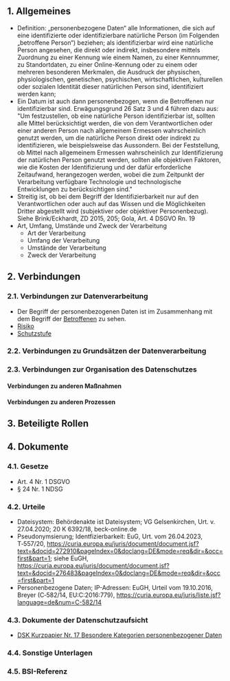
## 1. Allgemeines
- Definition: „personenbezogene Daten“ alle Informationen, die sich auf eine identifizierte oder identifizierbare natürliche Person (im Folgenden „betroffene Person“) beziehen; als identifizierbar wird eine natürliche Person angesehen, die direkt oder indirekt, insbesondere mittels Zuordnung zu einer Kennung wie einem Namen, zu einer Kennnummer, zu Standortdaten, zu einer Online-Kennung oder zu einem oder mehreren besonderen Merkmalen, die Ausdruck der physischen, physiologischen, genetischen, psychischen, wirtschaftlichen, kulturellen oder sozialen Identität dieser natürlichen Person sind, identifiziert werden kann;
- Ein Datum ist auch dann personenbezogen, wenn die Betroffenen nur identifizierbar sind. Erwägungsgrund 26 Satz 3 und 4 führen dazu aus: "Um festzustellen, ob eine natürliche Person identifizierbar ist, sollten alle Mittel berücksichtigt werden, die von dem Verantwortlichen oder einer anderen Person nach allgemeinem Ermessen wahrscheinlich genutzt werden, um die natürliche Person direkt oder indirekt zu identifizieren, wie beispielsweise das Aussondern. Bei der Feststellung, ob Mittel nach allgemeinem Ermessen wahrscheinlich zur Identifizierung der natürlichen Person genutzt werden, sollten alle objektiven Faktoren, wie die Kosten der Identifizierung und der dafür erforderliche Zeitaufwand, herangezogen werden, wobei die zum Zeitpunkt der Verarbeitung verfügbare Technologie und technologische Entwicklungen zu berücksichtigen sind."
- Streitig ist, ob bei dem Begriff der Identifizierbarkeit nur auf den Verantwortlichen oder auch auf das Wissen und die Möglichkeiten Dritter abgestellt wird (subjektiver oder objektiver Personenbezug). Siehe Brink/Eckhardt, ZD 2015, 205; Gola, Art. 4 DSGVO Rn. 19
- Art, Umfang, Umstände und Zweck der Verarbeitung 
    - Art der Verarbeitung 
    - Umfang der Verarbeitung
    - Umstände der Verarbeitung
    - Zweck der Verarbeitung
## 2. Verbindungen
### 2.1. Verbindungen zur Datenverarbeitung
- Der Begriff der personenbezogenen Daten ist im Zusammenhang mit dem Begriff  der [Betroffenen](../Datenverarbeitung/Betroffene.md) zu sehen.
- [Risiko](../Datenverarbeitung/Risiko.md)
- [Schutzstufe](../Datenverarbeitung/Schutzstufe.md)
### 2.2. Verbindungen zu Grundsätzen der Datenverarbeitung
### 2.3. Verbindungen zur Organisation des Datenschutzes
#### Verbindungen zu anderen Maßnahmen
#### Verbindungen zu anderen Prozessen
## 3. Beteiligte Rollen
## 4. Dokumente
### 4.1. Gesetze
- Art. 4 Nr. 1 DSGVO
- § 24 Nr. 1 NDSG
### 4.2. Urteile
- Dateisystem: Behördenakte ist Dateisystem; VG Gelsenkirchen, Urt. v. 27.04.2020; 20 K 6392/18, beck-online.de
- Pseudonymsierung; Identfizierbarkeit: EuG, Urt. vom 26.04.2023, T‑557/20, https://curia.europa.eu/juris/document/document.jsf?text=&docid=272910&pageIndex=0&doclang=DE&mode=req&dir=&occ=first&part=1; siehe EuGH, https://curia.europa.eu/juris/document/document.jsf?text=&docid=276483&pageIndex=0&doclang=DE&mode=req&dir=&occ=first&part=1 
- Personenbezogene Daten; IP-Adressen: EuGH, Urteil vom 19.10.2016, Breyer (C‑582/14, EU:C:2016:779), https://curia.europa.eu/juris/liste.jsf?language=de&num=C-582/14
### 4.3. Dokumente der Datenschutzaufsicht
- [DSK Kurzpapier Nr. 17 Besondere Kategorien personenbezogener Daten](https://www.datenschutzkonferenz-online.de/media/kp/dsk_kpnr_17.pdf)
### 4.4. Sonstige Unterlagen
### 4.5. BSI-Referenz
